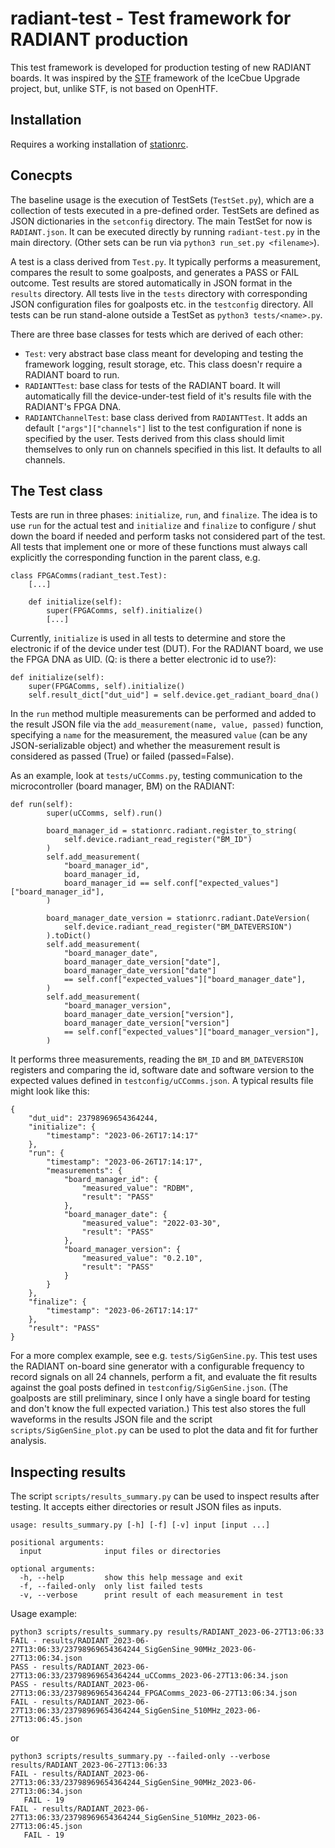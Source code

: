 # radiant-test - Test framework for RADIANT production

This test framework is developed for production testing of new RADIANT boards. It was inspired by the [STF](https://github.com/WIPACrepo/stf) framework of the IceCbue Upgrade project, but, unlike STF, is not based on OpenHTF.

## Installation

Requires a working installation of [stationrc](https://github.com/RNO-G/stationrc).

## Conecpts

The baseline usage is the execution of TestSets (`TestSet.py`), which are a collection of tests executed in a pre-defined order. TestSets are defined as JSON dictionaries in the `setconfig` directory. The main TestSet for now is `RADIANT.json`. It can be executed directly by running `radiant-test.py` in the main directory. (Other sets can be run via `python3 run_set.py <filename>`).

A test is a class derived from `Test.py`. It typically performs a measurement, compares the result to some goalposts, and generates a PASS or FAIL outcome. Test results are stored automatically in JSON format in the `results` directory. All tests live in the `tests` directory with corresponding JSON configuration files for goalposts etc. in the `testconfig` directory. All tests can be run stand-alone outside a TestSet as `python3 tests/<name>.py`.

There are three base classes for tests which are derived of each other:
- `Test`: very abstract base class meant for developing and testing the framework logging, result storage, etc. This class doesn'r require a RADIANT board to run.
- `RADIANTTest`: base class for tests of the RADIANT board. It will automatically fill the device-under-test field of it's results file with the RADIANT's FPGA DNA.
- `RADIANTChannelTest`: base class derived from `RADIANTTest`. It adds an default `["args"]["channels"]` list to the test configuration if none is specified by the user. Tests derived from this class should limit themselves to only run on channels specified in this list. It defaults to all channels.

## The Test class

Tests are run in three phases: `initialize`, `run`, and `finalize`. The idea is to use `run` for the actual test and `initialize` and `finalize` to configure / shut down the board if needed and perform tasks not considered part of the test.  All tests that implement one or more of these functions must always call explicitly the corresponding function in the parent class, e.g.

```
class FPGAComms(radiant_test.Test):
    [...]

    def initialize(self):
        super(FPGAComms, self).initialize()
        [...]
```

Currently, `initialize` is used in all tests to determine and store the electronic if of the device under test (DUT). For the RADIANT board, we use the FPGA DNA as UID. (Q: is there a better electronic id to use?):

```
def initialize(self):
    super(FPGAComms, self).initialize()
    self.result_dict["dut_uid"] = self.device.get_radiant_board_dna()
```

In the `run` method multiple measurements can be performed and added to the result JSON file via the `add_measurement(name, value, passed)` function, specifying a `name` for the measurement, the measured `value` (can be any JSON-serializable object) and whether the measurement result is considered as passed (True) or failed (passed=False).

As an example, look at `tests/uCComms.py`, testing communication to the microcontroller (board manager, BM) on the RADIANT:

```
def run(self):
        super(uCComms, self).run()

        board_manager_id = stationrc.radiant.register_to_string(
            self.device.radiant_read_register("BM_ID")
        )
        self.add_measurement(
            "board_manager_id",
            board_manager_id,
            board_manager_id == self.conf["expected_values"]["board_manager_id"],
        )

        board_manager_date_version = stationrc.radiant.DateVersion(
            self.device.radiant_read_register("BM_DATEVERSION")
        ).toDict()
        self.add_measurement(
            "board_manager_date",
            board_manager_date_version["date"],
            board_manager_date_version["date"]
            == self.conf["expected_values"]["board_manager_date"],
        )
        self.add_measurement(
            "board_manager_version",
            board_manager_date_version["version"],
            board_manager_date_version["version"]
            == self.conf["expected_values"]["board_manager_version"],
        )
```

It performs three measurements, reading the `BM_ID` and `BM_DATEVERSION` registers and comparing the id, software date and software version to the expected values defined in `testconfig/uCComms.json`. A typical results file might look like this:

```
{
    "dut_uid": 23798969654364244,
    "initialize": {
        "timestamp": "2023-06-26T17:14:17"
    },
    "run": {
        "timestamp": "2023-06-26T17:14:17",
        "measurements": {
            "board_manager_id": {
                "measured_value": "RDBM",
                "result": "PASS"
            },
            "board_manager_date": {
                "measured_value": "2022-03-30",
                "result": "PASS"
            },
            "board_manager_version": {
                "measured_value": "0.2.10",
                "result": "PASS"
            }
        }
    },
    "finalize": {
        "timestamp": "2023-06-26T17:14:17"
    },
    "result": "PASS"
}
```

For a more complex example, see e.g. `tests/SigGenSine.py`. This test uses the RADIANT on-board sine generator with a configurable frequency to record signals on all 24 channels, perform a fit, and evaluate the fit results against the goal posts defined in `testconfig/SigGenSine.json`. (The goalposts are still preliminary, since I only have a single board for testing and don't know the full expected variation.) This test also stores the full waveforms in the results JSON file and the script `scripts/SigGenSine_plot.py` can be used to plot the data and fit for further analysis.

## Inspecting results

The script `scripts/results_summary.py` can be used to inspect results after testing. It accepts either directories or result JSON files as inputs.

```
usage: results_summary.py [-h] [-f] [-v] input [input ...]

positional arguments:
  input              input files or directories

optional arguments:
  -h, --help         show this help message and exit
  -f, --failed-only  only list failed tests
  -v, --verbose      print result of each measurement in test
```

Usage example:
```
python3 scripts/results_summary.py results/RADIANT_2023-06-27T13:06:33
FAIL - results/RADIANT_2023-06-27T13:06:33/23798969654364244_SigGenSine_90MHz_2023-06-27T13:06:34.json
PASS - results/RADIANT_2023-06-27T13:06:33/23798969654364244_uCComms_2023-06-27T13:06:34.json
PASS - results/RADIANT_2023-06-27T13:06:33/23798969654364244_FPGAComms_2023-06-27T13:06:34.json
FAIL - results/RADIANT_2023-06-27T13:06:33/23798969654364244_SigGenSine_510MHz_2023-06-27T13:06:45.json
```

or
```
python3 scripts/results_summary.py --failed-only --verbose results/RADIANT_2023-06-27T13:06:33
FAIL - results/RADIANT_2023-06-27T13:06:33/23798969654364244_SigGenSine_90MHz_2023-06-27T13:06:34.json
   FAIL - 19
FAIL - results/RADIANT_2023-06-27T13:06:33/23798969654364244_SigGenSine_510MHz_2023-06-27T13:06:45.json
   FAIL - 19
```
